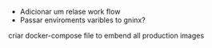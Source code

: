 - Adicionar um relase work flow
- Passar enviroments varibles to gninx?
  


criar docker-compose file to embend all production images